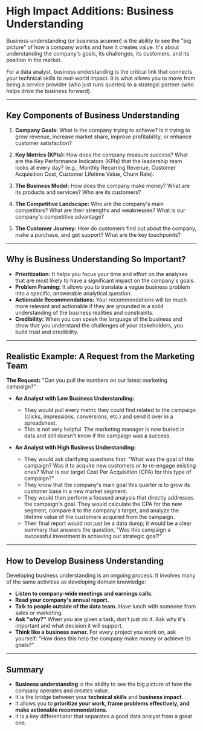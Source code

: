 # High Impact Additions: Business Understanding

Business understanding (or business acumen) is the ability to see the "big picture" of how a company works and how it creates value. It's about understanding the company's goals, its challenges, its customers, and its position in the market.

For a data analyst, business understanding is the critical link that connects your technical skills to real-world impact. It is what allows you to move from being a service provider (who just runs queries) to a strategic partner (who helps drive the business forward).

---

## Key Components of Business Understanding

1.  **Company Goals:** What is the company trying to achieve? Is it trying to grow revenue, increase market share, improve profitability, or enhance customer satisfaction?

2.  **Key Metrics (KPIs):** How does the company measure success? What are the Key Performance Indicators (KPIs) that the leadership team looks at every day? (e.g., Monthly Recurring Revenue, Customer Acquisition Cost, Customer Lifetime Value, Churn Rate).

3.  **The Business Model:** How does the company make money? What are its products and services? Who are its customers?

4.  **The Competitive Landscape:** Who are the company's main competitors? What are their strengths and weaknesses? What is our company's competitive advantage?

5.  **The Customer Journey:** How do customers find out about the company, make a purchase, and get support? What are the key touchpoints?

---

## Why is Business Understanding So Important?

*   **Prioritization:** It helps you focus your time and effort on the analyses that are most likely to have a significant impact on the company's goals.
*   **Problem Framing:** It allows you to translate a vague business problem into a specific, answerable analytical question.
*   **Actionable Recommendations:** Your recommendations will be much more relevant and actionable if they are grounded in a solid understanding of the business realities and constraints.
*   **Credibility:** When you can speak the language of the business and show that you understand the challenges of your stakeholders, you build trust and credibility.

---

## Realistic Example: A Request from the Marketing Team

**The Request:** "Can you pull the numbers on our latest marketing campaign?"

*   **An Analyst with Low Business Understanding:**
    -   They would pull every metric they could find related to the campaign (clicks, impressions, conversions, etc.) and send it over in a spreadsheet.
    -   This is not very helpful. The marketing manager is now buried in data and still doesn't know if the campaign was a success.

*   **An Analyst with High Business Understanding:**
    -   They would ask clarifying questions first: "What was the goal of this campaign? Was it to acquire new customers or to re-engage existing ones? What is our target Cost Per Acquisition (CPA) for this type of campaign?"
    -   They know that the company's main goal this quarter is to grow its customer base in a new market segment.
    -   They would then perform a focused analysis that directly addresses the campaign's goal. They would calculate the CPA for the new segment, compare it to the company's target, and analyze the lifetime value of the customers acquired from the campaign.
    -   Their final report would not just be a data dump; it would be a clear summary that answers the question, "Was this campaign a successful investment in achieving our strategic goal?"

---

## How to Develop Business Understanding

Developing business understanding is an ongoing process. It involves many of the same activities as developing domain knowledge:

*   **Listen to company-wide meetings and earnings calls.**
*   **Read your company's annual report.**
*   **Talk to people outside of the data team.** Have lunch with someone from sales or marketing.
*   **Ask "why?"** When you are given a task, don't just do it. Ask why it's important and what decision it will support.
*   **Think like a business owner.** For every project you work on, ask yourself: "How does this help the company make money or achieve its goals?"

---

## Summary

-   **Business understanding** is the ability to see the big picture of how the company operates and creates value.
-   It is the bridge between your **technical skills** and **business impact**.
-   It allows you to **prioritize your work, frame problems effectively, and make actionable recommendations**.
-   It is a key differentiator that separates a good data analyst from a great one.
